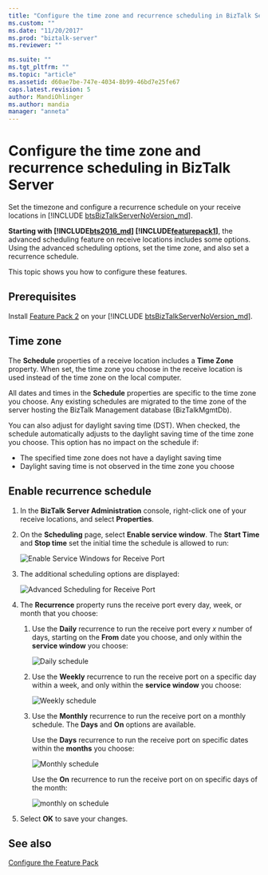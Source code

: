 ```yaml
---
title: "Configure the time zone and recurrence scheduling in BizTalk Server | Microsoft Docs"
ms.custom: ""
ms.date: "11/20/2017"
ms.prod: "biztalk-server"
ms.reviewer: ""

ms.suite: ""
ms.tgt_pltfrm: ""
ms.topic: "article"
ms.assetid: d60ae7be-747e-4034-8b99-46bd7e25fe67
caps.latest.revision: 5
author: MandiOhlinger
ms.author: mandia
manager: "anneta"
---
```

# Configure the time zone and recurrence scheduling in BizTalk Server
Set the timezone and configure a recurrence schedule on your receive locations in [!INCLUDE [btsBizTalkServerNoVersion_md](../includes/btsbiztalkservernoversion-md.md)]. 

<strong>Starting with <!-- BEGIN ERROR INCLUDE: Unable to resolve [!INCLUDE[bts2016_md](../includes/bts2016-md.md)]: Path(D:/a/1/s/target_repo/biztalk/core/configure-the-time-zone-and-recurrence-scheduling-in-biztalk-server.md) contains invalid char.
Parameter name: path -->[!INCLUDE[bts2016_md](../includes/bts2016-md.md)]<!--END ERROR INCLUDE --> <!-- BEGIN ERROR INCLUDE: Unable to resolve [!INCLUDE[featurepack1](../includes/featurepack1.md)]: Path(D:/a/1/s/target_repo/biztalk/core/configure-the-time-zone-and-recurrence-scheduling-in-biztalk-server.md) contains invalid char.
Parameter name: path -->[!INCLUDE[featurepack1](../includes/featurepack1.md)]<!--END ERROR INCLUDE --></strong>, the advanced scheduling feature on receive locations includes some options. Using the advanced scheduling options, set the time zone, and also set a recurrence schedule.

This topic shows you how to configure these features.

## Prerequisites
Install [Feature Pack 2](https://aka.ms/bts2016fp2) on your [!INCLUDE [btsBizTalkServerNoVersion_md](../includes/btsbiztalkservernoversion-md.md)].

## Time zone

The **Schedule** properties of a receive location includes a **Time Zone** property. When set, the time zone you choose in the receive location is used instead of the time zone on the local computer. 

All dates and times in the **Schedule** properties are specific to the time zone you choose. Any existing schedules are migrated to the time zone of the server hosting the BizTalk Management database (BizTalkMgmtDb). 

You can also adjust for daylight saving time (DST). When checked, the schedule automatically adjusts to the daylight saving time of the time zone you choose. This option has no impact on the schedule if:

* The specified time zone does not have a daylight saving time
* Daylight saving time is not observed in the time zone you choose

## Enable recurrence schedule
1. In the **BizTalk Server Administration** console, right-click one of your receive locations, and select **Properties**. 
2. On the **Scheduling** page, select **Enable service window**. The **Start Time** and **Stop time** set the initial time the schedule is allowed to run:

    ![Enable Service Windows for Receive Port](../core/media/enable-service-windows-for-receive-port.PNG)

3. The additional scheduling options are displayed:

    ![Advanced Scheduling for Receive Port](../core/media/advanced-scheduling-for-receive-port.PNG)

4. The **Recurrence** property runs the receive port every day, week, or month that you choose: 

    1. Use the **Daily** recurrence to run the receive port every *x* number of days, starting on the **From** date you choose, and only within the **service window** you choose:

        ![Daily schedule](../core/media/daily-shcedule.png)

    2. Use the **Weekly** recurrence to run the receive port on a specific day within a week, and only within the **service window** you choose: 

        ![Weekly schedule](../core/media/weekly-shcedule.png)

    3. Use the **Monthly** recurrence to run the receive port on a monthly schedule. The **Days** and **On** options are available. 

        Use the **Days** recurrence to run the receive port on specific dates within the **months** you choose: 

        ![Monthly schedule](../core/media/monthly-shcedule.PNG)

        Use the **On** recurrence to run the receive port on on specific days of the month:

        ![monthly on schedule](../core/media/monthly-on-shcedule.PNG)

5. Select **OK** to save your changes. 

## See also
[Configure the Feature Pack](../core/configure-the-feature-pack.md)